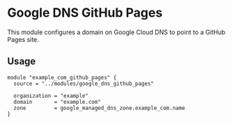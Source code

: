 # Google DNS GitHub Pages

This module configures a domain on Google Cloud DNS to point to a GitHub Pages site.

## Usage

```hcl
module "example_com_github_pages" {
  source = "../modules/google_dns_github_pages"

  organization = "example"
  domain       = "example.com"
  zone         = google_managed_dns_zone.example_com.name
}
```
